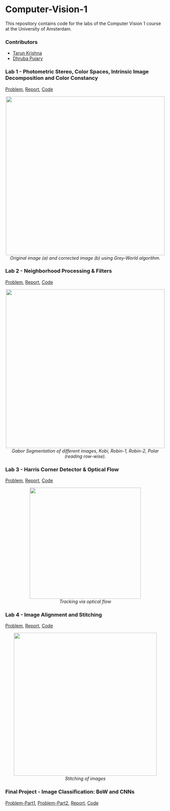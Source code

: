 # Computer-Vision-1

This repository contains code for the labs of the Computer Vision 1 course at the University of Amsterdam.

### Contributors
* [Tarun Krishna](https://github.com/KrishnaTarun)
* [Dhruba Pujary](https://github.com/druv022)

### Lab 1 - Photometric Stereo, Color Spaces, Intrinsic Image Decomposition and Color Constancy

[Problem](lab1/Lab01_Instruction.pdf), [Report](lab1/photometric-stereo-color.pdf), [Code](lab1/)

<p align="center">
  <img src="fig/fig1.png" width="500" /><br />
  <i>Original image (a) and corrected image (b) using Grey-World algorithm.</i>
  <br />
 </p>
 
 ### Lab 2 - Neighborhood Processing & Filters
 
 [Problem](lab2/Lab02_Instruction.pdf), [Report](lab2/11593040_11576200.pdf), [Code](lab2/)
 
 <p align="center">
  <img src="fig/fig2.png" width="500" /><br />
  <i>Gabor Segmentation of different images, Kobi, Robin-1, Robin-2, Polar (reading row-wise). </i>
  <br />
 </p>
 
 ### Lab 3 - Harris Corner Detector & Optical Flow 
 [Problem](lab3/Lab03_Instruction.pdf), [Report](lab3/harris-corner-detector.pdf), [Code](lab3/)
 
 <p align="center">
  <img src="fig/person_toy.gif" width="350" /><br />
  <i>Tracking via optical flow </i>
</p>

### Lab 4 - Image Alignment and Stitching
[Problem](lab4/Lab04_Instruction.pdf), [Report](lab4/image-alignment-stitching.pdf), [Code](lab4/)

<p align="center">
  <img src="fig/fig3.png" width="450" /><br />
  <i> Stitching of images </i>
  <br />
 </p>
 
### Final Project - Image Classification: BoW and CNNs

[Problem-Part1](final_project/FinalProject_part_1_bow.pdf), [Problem-Part2](final_project/FinalProject_part_2_cnn.pdf), [Report](final_project/final-project-cv.pdf), [Code](final_project/)
